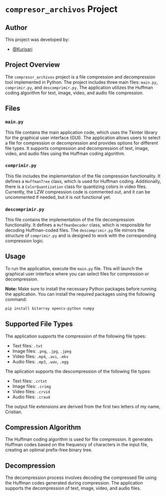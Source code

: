 # `compresor_archivos` Project

## Author

This project was developed by:
- [@Kurisari](https://www.github.com/kurisari)

## Project Overview

The `compresor_archivos` project is a file compression and decompression tool implemented in Python. The project includes three main files: `main.py`, `comprimir.py`, and `descomprimir.py`. The application utilizes the Huffman coding algorithm for text, image, video, and audio file compression.

## Files

### `main.py`

This file contains the main application code, which uses the Tkinter library for the graphical user interface (GUI). The application allows users to select a file for compression or decompression and provides options for different file types. It supports compression and decompression of text, image, video, and audio files using the Huffman coding algorithm.

### `comprimir.py`

This file includes the implementation of the file compression functionality. It defines a `HuffmanTree` class, which is used for Huffman coding. Additionally, there is a `ColorQuantization` class for quantizing colors in video files. Currently, the LZW compression code is commented out, and it can be uncommented if needed, but it is not functional yet.

### `descomprimir.py`

This file contains the implementation of the file decompression functionality. It defines a `HuffmanDecoder` class, which is responsible for decoding Huffman-coded files. The `descomprimir.py` file mirrors the structure of `comprimir.py` and is designed to work with the corresponding compression logic.

## Usage

To run the application, execute the `main.py` file. This will launch the graphical user interface where you can select files for compression or decompression.

**Note:** Make sure to install the necessary Python packages before running the application. You can install the required packages using the following command:

```bash
pip install bitarray opencv-python numpy
```

## Supported File Types

The application supports the compression of the following file types:

- Text files: `.txt`
- Image files: `.png`, `.jpg`, `.jpeg`
- Video files: `.mp4`, `.avi`, `.mkv`
- Audio files: `.mp3`, `.wav`, `.ogg`

The aplication supports the descompression of the following file types:

- Text files: `.crtxt`
- Image files: `.crimg`
- Video files: `.crvid`
- Audio files: `.craud`

The output file extensions are derived from the first two letters of my name, Cristian.

## Compression Algorithm

The Huffman coding algorithm is used for file compression. It generates Huffman codes based on the frequency of characters in the input file, creating an optimal prefix-free binary tree.

## Decompression

The decompression process involves decoding the compressed file using the Huffman codes generated during compression. The application supports the decompression of text, image, video, and audio files.